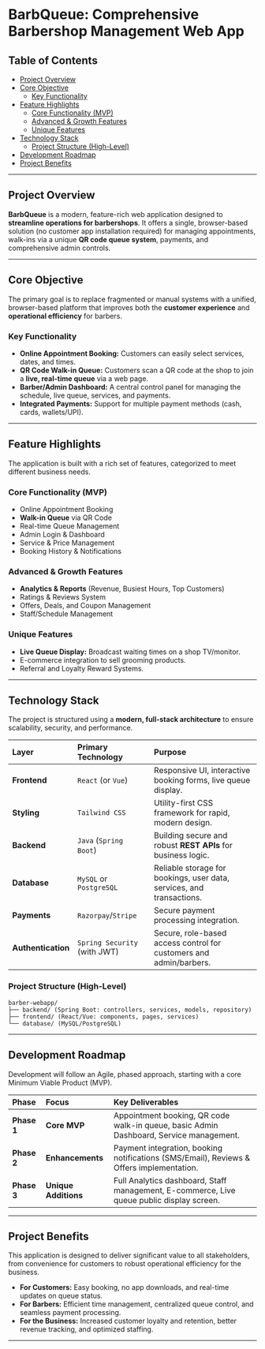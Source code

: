 # BarbQueue: Comprehensive Barbershop Management Web App

## Table of Contents

  * [Project Overview](#project-overview)
  * [Core Objective](#core-objective)
      * [Key Functionality](#key-functionality)
  * [Feature Highlights](#feature-highlights)
      * [Core Functionality (MVP)](#core-functionality-mvp)
      * [Advanced & Growth Features](#advanced--growth-features)
      * [Unique Features](#unique-features)
  * [Technology Stack](#technology-stack)
      * [Project Structure (High-Level)](#project-structure-high-level)
  * [Development Roadmap](#development-roadmap)
  * [Project Benefits](#project-benefits)

-----

## Project Overview

**BarbQueue** is a modern, feature-rich web application designed to **streamline operations for barbershops**. It offers a single, browser-based solution (no customer app installation required) for managing appointments, walk-ins via a unique **QR code queue system**, payments, and comprehensive admin controls.

-----

## Core Objective

The primary goal is to replace fragmented or manual systems with a unified, browser-based platform that improves both the **customer experience** and **operational efficiency** for barbers.

### Key Functionality

  * **Online Appointment Booking:** Customers can easily select services, dates, and times.
  * **QR Code Walk-in Queue:** Customers scan a QR code at the shop to join a **live, real-time queue** via a web page.
  * **Barber/Admin Dashboard:** A central control panel for managing the schedule, live queue, services, and payments.
  * **Integrated Payments:** Support for multiple payment methods (cash, cards, wallets/UPI).

-----

## Feature Highlights

The application is built with a rich set of features, categorized to meet different business needs.

### Core Functionality (MVP)

  * Online Appointment Booking
  * **Walk-in Queue** via QR Code
  * Real-time Queue Management
  * Admin Login & Dashboard
  * Service & Price Management
  * Booking History & Notifications

### Advanced & Growth Features

  * **Analytics & Reports** (Revenue, Busiest Hours, Top Customers)
  * Ratings & Reviews System
  * Offers, Deals, and Coupon Management
  * Staff/Schedule Management

### Unique Features

  * **Live Queue Display:** Broadcast waiting times on a shop TV/monitor.
  * E-commerce integration to sell grooming products.
  * Referral and Loyalty Reward Systems.

-----

## Technology Stack

The project is structured using a **modern, full-stack architecture** to ensure scalability, security, and performance.

| Layer | Primary Technology | Purpose |
| :--- | :--- | :--- |
| **Frontend** | `React` (or `Vue`) | Responsive UI, interactive booking forms, live queue display. |
| **Styling** | `Tailwind CSS` | Utility-first CSS framework for rapid, modern design. |
| **Backend** | `Java` (`Spring Boot`) | Building secure and robust **REST APIs** for business logic. |
| **Database** | `MySQL` or `PostgreSQL` | Reliable storage for bookings, user data, services, and transactions. |
| **Payments** | `Razorpay`/`Stripe` | Secure payment processing integration. |
| **Authentication** | `Spring Security` (with JWT) | Secure, role-based access control for customers and admin/barbers. |

### Project Structure (High-Level)

```
barber-webapp/
├── backend/ (Spring Boot: controllers, services, models, repository)
├── frontend/ (React/Vue: components, pages, services)
└── database/ (MySQL/PostgreSQL)
```

-----

## Development Roadmap

Development will follow an Agile, phased approach, starting with a core Minimum Viable Product (MVP).

| Phase | Focus | Key Deliverables |
| :--- | :--- | :--- |
| **Phase 1** | **Core MVP** | Appointment booking, QR code walk-in queue, basic Admin Dashboard, Service management. |
| **Phase 2** | **Enhancements** | Payment integration, booking notifications (SMS/Email), Reviews & Offers implementation. |
| **Phase 3** | **Unique Additions** | Full Analytics dashboard, Staff management, E-commerce, Live queue public display screen. |

-----

## Project Benefits

This application is designed to deliver significant value to all stakeholders, from convenience for customers to robust operational efficiency for the business.

  * **For Customers:** Easy booking, no app downloads, and real-time updates on queue status.
  * **For Barbers:** Efficient time management, centralized queue control, and seamless payment processing.
  * **For the Business:** Increased customer loyalty and retention, better revenue tracking, and optimized staffing.

-----
